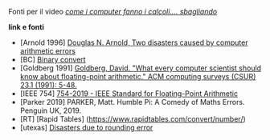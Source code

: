 Fonti per il video [_come i computer fanno i calcoli.... sbagliando_](https://youtu.be/WjKFKMWOeIE)

**link e fonti**

  - [Arnold 1996] [Douglas N. Arnold, Two disasters caused by computer arithmetic errors](https://www-users.cse.umn.edu/~arnold/455.f96/disasters.html)
  - [BC] [Binary convert](https://binaryconvert.com/result_double.html)
  - [Goldberg 1991] [Goldberg, David. "What every computer scientist should know about floating-point arithmetic." ACM computing surveys (CSUR) 23.1 (1991): 5-48.](https://dl.acm.org/doi/pdf/10.1145/103162.103163)
  - [IEEE 754] [754-2019 - IEEE Standard for Floating-Point Arithmetic](https://ieeexplore.ieee.org/document/8766229)
  - [Parker 2019] PARKER, Matt. Humble Pi: A Comedy of Maths Errors. Penguin UK, 2019.
  - [RT] [Rapid Tables] (https://www.rapidtables.com/convert/number/)
  - [utexas] [Disasters due to rounding error](https://web.ma.utexas.edu/users/arbogast/misc/disasters.html)
